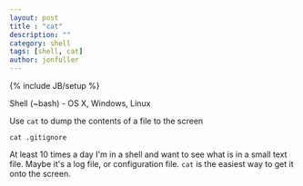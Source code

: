 ```yaml
---
layout: post
title : "cat"
description: ""
category: shell
tags: [shell, cat]
author: jonfuller
---
```

{% include JB/setup %}

Shell (~bash) - OS X, Windows, Linux

Use `cat` to dump the contents of a file to the screen

    cat .gitignore

At least 10 times a day I'm in a shell and want to see what is in a small text file.  Maybe it's a log file, or configuration file.  `cat` is the easiest way to get it onto the screen.

